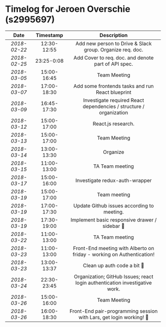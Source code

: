 # Timelog for Jeroen Overschie (s2995697)

| Date         |   Timestamp | Description                                                       |
| :---:        |       :---: | :---:                                                             |
| *2018-02-22* | 12:30-12:55 | Add new person to Drive & Slack group. Organize req. doc. |
| *2018-02-25* | 23:25-0:08 | Add Cover to req. doc. and denote part of API spec. |
| *2018-03-05* | 15:00-16:45 | Team Meeting |
| *2018-03-07* | 17:00-18:30 | Add some frontends tasks and run React blueprint |
| *2018-03-09* | 16:45-17:30 | Investigate required React dependencies / structure / organization |
| *2018-03-12* | 15:00-17:00 | React.js research. |
| *2018-03-13* | 15:00-17:00 | Team Meeting |
| *2018-03-14* | 13:00-13:30 | Organize |
| *2018-03-15* | 11:00-13:00 | TA Team meeting |
| *2018-03-17* | 15:00-16:00 | Investigate redux-auth-wrapper |
| *2018-03-19* | 15:00-17:00 | Team meeting |
| *2018-03-19* | 17:00-17:30 | Update Github issues according to meeting. |
| *2018-03-19* | 17:30-19:00 | Implement basic responsive drawer / sidebar 🌹 |
| *2018-03-22* | 11:00-13:00 | TA Team meeting |
| *2018-03-23* | 11:00-13:00 | Front-End meeting with Alberto on friday - working on Authentication! |
| *2018-03-23* | 13:00-13:37 | Clean up auth code a bit 💎 |
| *2018-03-24* | 22:30-23:45 | Organization; GitHub Issues; react login authentication investigative work. |
| *2018-03-26* | 15:00-16:00 | Team Meeting |
| *2018-03-26* | 16:00-18:30 | Front-End pair-programming session with Lars, get login working! 🚀 |
